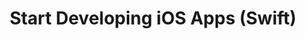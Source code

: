 ---
title: Start Developing iOS Apps (Swift)
category: mobile-dev
resource-url: https://developer.apple.com/library/content/referencelibrary/GettingStarted/DevelopiOSAppsSwift/
blurb: The perfect starting point for creating apps that run on iPhone and iPad learning the tools, major concepts, and best practices that will ease your path.
suggester: Matt
audience: Beginner
---